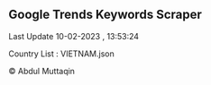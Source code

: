 

## Google Trends Keywords Scraper 
 
Last Update 10-02-2023 , 13:53:24

Country List :
VIETNAM.json



© Abdul Muttaqin 
